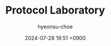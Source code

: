 ---
title: Protocol Laboratory
description: HTTP, HTTPS, SMTP, SMTPS, FTP, FTPS 프로토콜들을 테스트 하기 위해 만든 도커 컨테이너 기반의 테스트 환경
author: hyeonsu-choe
date: 2024-07-28 19:51 +0900
last_modified_at: 2025-11-01 14:05 +0900
categories: [Projects, Linux]
tags: [personal, linux, docker, container, http, https, ftp, ftps, smtp, smtps]
toc: true
pin: false
render_with_liquid: false
image:
  path: /assets/img/projects/protocol_laboratory/
  # lqip: 
  alt: Structure of protocol laboratory
---